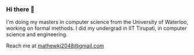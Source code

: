 ### Hi there 👋

I'm doing my masters in computer science from the University of Waterloo, working on formal methods. I did my undergrad in IIT Tirupati, in computer science and engineering.

Reach me at mathewkj2048@gmail.com

<!--
**MathewKJ2048/MathewKJ2048** is a ✨ _special_ ✨ repository because its `README.md` (this file) appears on your GitHub profile.

Here are some ideas to get you started:

- 🔭 I’m currently working on ...
- 🌱 I’m currently learning ...
- 👯 I’m looking to collaborate on ...
- 🤔 I’m looking for help with ...
- 💬 Ask me about ...
- 📫 How to reach me: ...
- 😄 Pronouns: ...
- ⚡ Fun fact: ...
-->

